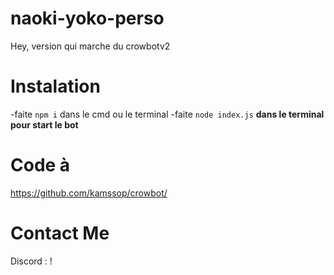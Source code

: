 # naoki-yoko-perso
Hey, version qui marche du crowbotv2

# Instalation

-faite `npm i` dans le cmd ou le terminal
-faite `node index.js` **dans le terminal pour start le bot**

# Code à
https://github.com/kamssop/crowbot/

# Contact Me

Discord : !
